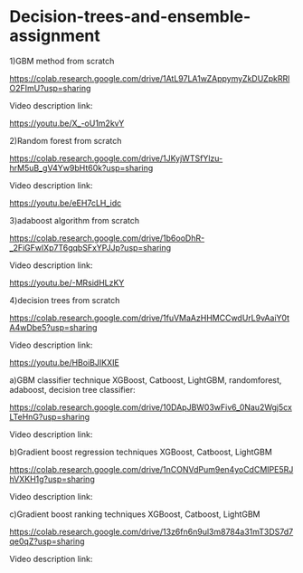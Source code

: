 # Decision-trees-and-ensemble-assignment
1)GBM method from scratch

https://colab.research.google.com/drive/1AtL97LA1wZAppymyZkDUZpkRRlO2FImU?usp=sharing

Video description link:

https://youtu.be/X_-oU1m2kvY

2)Random forest from scratch

https://colab.research.google.com/drive/1JKyjWTSfYlzu-hrM5uB_gV4Yw9bHt60k?usp=sharing

Video description link:

https://youtu.be/eEH7cLH_idc

3)adaboost algorithm from scratch

https://colab.research.google.com/drive/1b6ooDhR-_2FiGFwlXp7T6gqbSFxYPJJp?usp=sharing

Video description link:

https://youtu.be/-MRsidHLzKY

4)decision trees from scratch

https://colab.research.google.com/drive/1fuVMaAzHHMCCwdUrL9vAaiY0tA4wDbe5?usp=sharing

Video description link:

https://youtu.be/HBoiBJIKXIE

a)GBM classifier technique XGBoost, Catboost, LightGBM, randomforest, adaboost, decision tree classifier:

https://colab.research.google.com/drive/10DApJBW03wFiv6_0Nau2Wgj5cxLTeHnG?usp=sharing

Video description link:

b)Gradient boost regression techniques XGBoost, Catboost, LightGBM

https://colab.research.google.com/drive/1nCONVdPum9en4yoCdCMIPE5RJhVXKH1g?usp=sharing

Video description link:

c)Gradient boost ranking techniques XGBoost, Catboost, LightGBM

https://colab.research.google.com/drive/13z6fn6n9ul3m8784a31mT3DS7d7qe0qZ?usp=sharing

Video description link:

